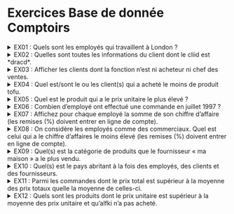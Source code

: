 # Exercices Base de donnée Comptoirs
<details>
<summary>EX01 : Quels sont les employés qui travaillent à London ?</summary>

```SQL

```
</details>

<details>
<summary>EX02 : Quelles sont toutes les informations du client dont le cliid est *dracd*.</summary>

```SQL

```
</details>


<details>
<summary>EX03 : Afficher les clients dont la fonction n’est ni acheteur ni chef des ventes.</summary>

```SQL

```
</details>


<details>
<summary>EX04 : Quel est/sont le ou les client(s) qui a acheté le moins de produit tofu.</summary>

```SQL

```
</details>


<details>
<summary>EX05 : Quel est le produit qui a le prix unitaire le plus élevé ?</summary>

```SQL

```
</details>


<details>
<summary>EX06 : Combien d’employé ont effectué une commande en juillet 1997 ?</summary>

```SQL

```
</details>


<details>
<summary>EX07 : Affichez pour chaque employé la somme de son chiffre d’affaire (les remises (%) doivent entrer en ligne de compte).</summary>

```SQL

```
</details>


<details>
<summary>EX08 : On considère les employés comme des commerciaux. Quel est celui qui a le chiffre d’affaires le moins élevé (les remises (%) doivent entrer en ligne de compte).</summary>

```SQL

```
</details>


<details>
<summary>EX09 : Quel(s) est la catégorie de produits que le fournisseur « ma maison » a le plus vendu.</summary>

```SQL

```
</details>


<details>
<summary>EX10 : Quel(s) est le pays abritant à la fois des employés, des clients et des fournisseurs.</summary>

```SQL

```
</details>


<details>
<summary>EX11 : Parmi les commandes dont le prix total est supérieur à la moyenne des prix totaux quelle la moyenne de celles-ci.</summary>

```SQL

```
</details>


<details>
<summary>EX12 : Quels sont les produits dont le prix unitaire est supérieur à la moyenne des prix unitaire et qu’alfki n’a pas acheté.</summary>

```SQL

```
</details>

